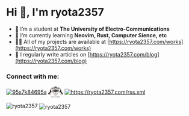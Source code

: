 # Hi 👋, I'm ryota2357

- 🔭 I’m a student at **The University of Electro-Communications**
- 🌱 I’m currently learning **Neovim, Rust, Computer Sience, etc**
- 👨‍💻 All of my projects are available at [https://ryota2357.com/works](https://ryota2357.com/works)
- 📝 I regularly write articles on [https://ryota2357.com/blog](https://ryota2357.com/blog)

### Connect with me:
<p align="left">
<a href="https://twitter.com/95s7k84695a" target="blank"><img align="center" src="https://raw.githubusercontent.com/rahuldkjain/github-profile-readme-generator/master/src/images/icons/Social/twitter.svg" alt="95s7k84695a" height="30" width="40" /></a>
<a href="https://atcoder.jp/users/ryota2357" target="blank"><img align="center" src="./icon/atcoder.svg" alt="ryota2357" height="30" width="40" /></a>
<a href="/https://ryota2357.com/rss.xml" target="blank"><img align="center" src="https://raw.githubusercontent.com/rahuldkjain/github-profile-readme-generator/master/src/images/icons/Social/rss.svg" alt="https://ryota2357.com/rss.xml" height="30" width="40" /></a>
</p>

<p><img align="left" height="170px" src="https://github-readme-stats.vercel.app/api/top-langs?username=ryota2357&show_icons=true&locale=en&layout=compact" alt="ryota2357" /></p>

<p>&nbsp;<img align="center" height="170px" src="https://github-readme-stats.vercel.app/api?username=ryota2357&show_icons=true&locale=en" alt="ryota2357" /></p>
